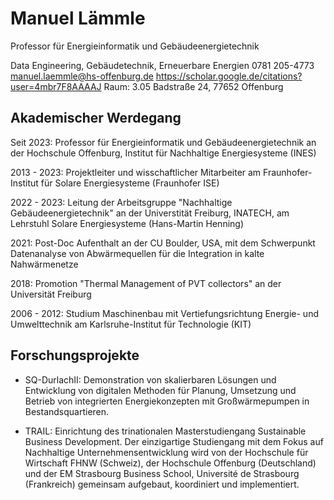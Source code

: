 # Manuel Lämmle

Professor für Energieinformatik und Gebäudeenergietechnik

Data Engineering, Gebäudetechnik, Erneuerbare Energien
0781 205-4773
manuel.laemmle@hs-offenburg.de
https://scholar.google.de/citations?user=4mbr7F8AAAAJ
Raum: 3.05
Badstraße 24, 77652 Offenburg



## Akademischer Werdegang

Seit 2023: Professor für Energieinformatik und Gebäudeenergietechnik an der Hochschule Offenburg, Institut für Nachhaltige Energiesysteme (INES)

2013 - 2023: Projektleiter und wisschaftlicher Mitarbeiter am Fraunhofer-Institut für Solare Energiesysteme (Fraunhofer ISE)

2022 - 2023: Leitung der Arbeitsgruppe "Nachhaltige Gebäudeenergietechnik" an der Universtität Freiburg, INATECH, am Lehrstuhl Solare Energiesysteme (Hans-Martin Henning)

2021: Post-Doc Aufenthalt an der CU Boulder, USA, mit dem Schwerpunkt Datenanalyse von Abwärmequellen für die Integration in kalte Nahwärmenetze

2018: Promotion "Thermal Management of PVT collectors" an der Universität Freiburg

2006 - 2012: Studium Maschinenbau mit Vertiefungsrichtung Energie- und Umwelttechnik am Karlsruhe-Institut für Technologie (KIT)

## Forschungsprojekte

- SQ-DurlachII: Demonstration von skalierbaren Lösungen und Entwicklung von digitalen Methoden für Planung, Umsetzung und Betrieb von integrierten Energiekonzepten mit Großwärmepumpen in Bestandsquartieren.

- TRAIL: Einrichtung des trinationalen Masterstudiengang Sustainable Business Development. Der einzigartige Studiengang mit dem Fokus auf Nachhaltige Unternehmensentwicklung wird von der Hochschule für Wirtschaft FHNW (Schweiz), der Hochschule Offenburg (Deutschland) und der EM Strasbourg Business School, Université de Strasbourg (Frankreich) gemeinsam aufgebaut, koordiniert und implementiert.